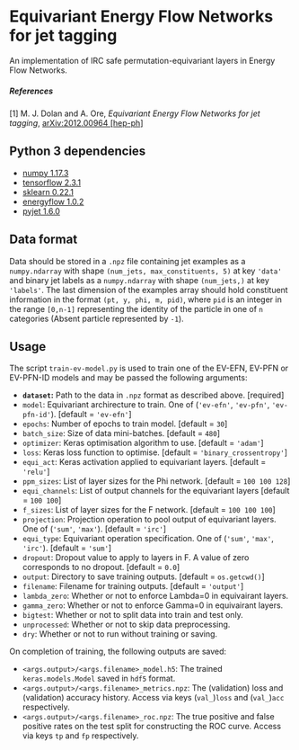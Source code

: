 # Equivariant Energy Flow Networks for jet tagging
An implementation of IRC safe permutation-equivariant layers in Energy Flow Networks.

##### References
[1] M. J. Dolan and A. Ore, _Equivariant Energy Flow Networks for jet tagging_,
[arXiv:2012.00964 [hep-ph]](https://arxiv.org/abs/2012.00964)

## Python 3 dependencies
- [numpy 1.17.3](https://numpy.org/)
- [tensorflow 2.3.1](https://www.tensorflow.org/)
- [sklearn 0.22.1](https://scikit-learn.org/stable/)
- [energyflow 1.0.2](https://energyflow.network/)
- [pyjet 1.6.0](https://github.com/scikit-hep/pyjet)

## Data format
Data should be stored in a `.npz` file containing jet examples as a `numpy.ndarray` with shape `(num_jets, max_constituents, 5)` at key `'data'` and binary jet labels as a `numpy.ndarray` with shape `(num_jets,)` at key `'labels'`. The last dimension of the examples array should hold constituent information in the format `(pt, y, phi, m, pid)`, where `pid` is an integer in the range `[0,n-1]` representing the identity of the particle in one of `n` categories (Absent particle represented by `-1`).

## Usage
The script `train-ev-model.py` is used to train one of the EV-EFN, EV-PFN or EV-PFN-ID models and may be passed the following arguments:

  - **`dataset`:** Path to the data in `.npz` format as described above. \[required\]
  - `model`: Equivariant archirecture to train. One of (`'ev-efn'`, `'ev-pfn'`, `'ev-pfn-id'`). \[default = `'ev-efn'`\]
  - `epochs`: Number of epochs to train model. \[default = `30`\]
  - `batch_size`: Size of data mini-batches. \[default = `480`\]
  - `optimizer`: Keras optimisation algorithm to use. \[default = `'adam'`\]
  - `loss`: Keras loss function to optimise. \[default = `'binary_crossentropy'`\]
  - `equi_act`: Keras activation applied to equivariant layers. \[default = `'relu'`\]
  - `ppm_sizes`: List of layer sizes for the Phi network. \[default = `100 100 128`\]
  - `equi_channels`: List of output channels for the equivariant layers \[default = `100 100`\]
  - `f_sizes`: List of layer sizes for the F network. \[default = `100 100 100`\]
  - `projection`: Projection operation to pool output of equivariant layers. One of (`'sum'`, `'max'`). \[default = `'irc'`\]
  - `equi_type`: Equivariant operation specification. One of (`'sum'`, `'max'`, `'irc'`).  \[default = `'sum'`\]
  - `dropout`: Dropout value to apply to layers in F. A value of zero corresponds to no dropout. \[default = `0.0`\]
  - `output`: Directory to save training outputs. \[default = `os.getcwd()`\]
  - `filename`: Filename for training outputs. \[default = `'output'`\]
  - `lambda_zero`: Whether or not to enforce Lambda=0 in equivairant layers.
  - `gamma_zero`: Whether or not to enforce Gamma=0 in equivairant layers.
  - `bigtest`: Whether or not to split data into train and test only.
  - `unprocessed`: Whether or not to skip data preprocessing.
  - `dry`: Whether or not to run without training or saving.


On completion of training, the following outputs are saved:
  - `<args.output>/<args.filename>_model.h5`: The trained `keras.models.Model` saved in `hdf5` format.
  - `<args.output>/<args.filename>_metrics.npz`: The (validation) loss and (validation) accuracy history. Access via keys (`val_`)`loss` and (`val_`)`acc` respectively.
  - `<args.output>/<args.filename>_roc.npz`: The true positive and false positive rates on the test split for constructing the ROC curve. Access via keys `tp` and `fp` respectively.
